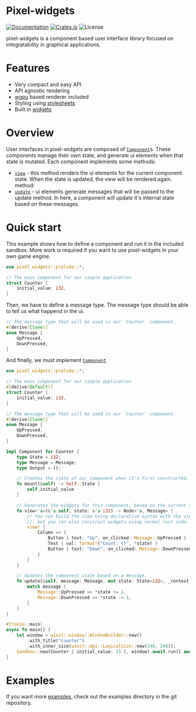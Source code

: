 # Pixel-widgets
[![Documentation](https://docs.rs/pixel-widgets/badge.svg)](https://docs.rs/pixel-widgets)
[![Crates.io](https://img.shields.io/crates/v/pixel-widgets.svg)](https://crates.io/crates/pixel-widgets)
![License](https://img.shields.io/crates/l/pixel-widgets.svg)

pixel-widgets is a component based user interface library focused on integratability in graphical applications.

# Features
- Very compact and easy API
- API agnostic rendering
- [wgpu](https://github.com/gfx-rs/wgpu-rs) based renderer included
- Styling using [stylesheets](stylesheet/index.html)
- Built in [widgets](widget/index.html)

# Overview
User interfaces in pixel-widgets are composed of [`Component`](trait.Component.html)s. These components manage their own state, and generate ui elements when that state is mutated. Each component implements some methods:
- [`view`](trait.Component.html#tymethod.view) - this method renders the ui elements for the current component state. When the state is updated, the view will be rendered again.
method:
- [`update`](trait.Component.html#tymethod.update) - ui elements generate messages that will be passed to the update method. In here, a component will update it's internal state based on these messages.

# Quick start
This example shows how to define a component and run it in the included sandbox. More work is required if you want to use pixel-widgets in your own game engine.
```rust
use pixel_widgets::prelude::*;

// The main component for our simple application
struct Counter {
    initial_value: i32,
}
```

Then, we have to define a message type. The message type should be able to tell us what happend in the ui.
```rust
// The message type that will be used in our `Counter` component.
#[derive(Clone)]
enum Message {
    UpPressed,
    DownPressed,
}
```

And finally, we must implement [`Component`](component/trait.Component.html)
```rust no_run
use pixel_widgets::prelude::*;

// The main component for our simple application
#[derive(Default)]
struct Counter {
    initial_value: i32,
}

// The message type that will be used in our `Counter` component.
#[derive(Clone)]
enum Message {
    UpPressed,
    DownPressed,
}

impl Component for Counter {
    type State = i32;
    type Message = Message;
    type Output = ();

    // Creates the state of our component when it's first constructed.
    fn mount(&self) -> Self::State {
        self.initial_value
    }

    // Generates the widgets for this component, based on the current state.
    fn view<'a>(&'a self, state: &'a i32) -> Node<'a, Message> {
        // You can build the view using declarative syntax with the view! macro,
        //  but you can also construct widgets using normal rust code.
        view! {
            Column => {
                Button { text: "Up", on_clicked: Message::UpPressed }
                Text { val: format!("Count: {}", *state) }
                Button { text: "Down", on_clicked: Message::DownPressed }
            }
        }
    }

    // Updates the component state based on a message.
    fn update(&self, message: Message, mut state: State<i32>, _context: Context<Message, ()>) {
        match message {
            Message::UpPressed => *state += 1,
            Message::DownPressed => *state -= 1,
        }
    }
}

#[tokio::main]
async fn main() {
    let window = winit::window::WindowBuilder::new()
        .with_title("Counter")
        .with_inner_size(winit::dpi::LogicalSize::new(240, 240));
    Sandbox::new(Counter { initial_value: 15 }, window).await.run().await;
}
```
# Examples
If you want more [examples](https://github.com/Kurble/pixel-widgets/tree/master/examples), check out the examples directory in the git repository.
